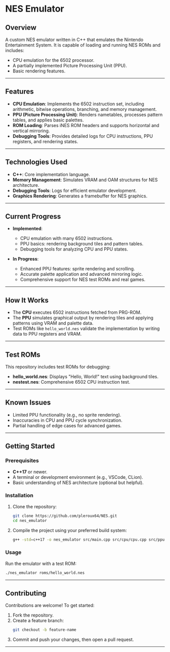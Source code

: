 # NES Emulator

## **Overview**
A custom NES emulator written in C++ that emulates the Nintendo Entertainment System. It is capable of loading and running NES ROMs and includes:
- CPU emulation for the 6502 processor.
- A partially implemented Picture Processing Unit (PPU).
- Basic rendering features.

---

## **Features**
- **CPU Emulation**: Implements the 6502 instruction set, including arithmetic, bitwise operations, branching, and memory management.
- **PPU (Picture Processing Unit)**: Renders nametables, processes pattern tables, and applies basic palettes.
- **ROM Loading**: Parses iNES ROM headers and supports horizontal and vertical mirroring.
- **Debugging Tools**: Provides detailed logs for CPU instructions, PPU registers, and rendering states.


---

## **Technologies Used**
- **C++**: Core implementation language.
- **Memory Management**: Simulates VRAM and OAM structures for NES architecture.
- **Debugging Tools**: Logs for efficient emulator development.
- **Graphics Rendering**: Generates a framebuffer for NES graphics.

---

## **Current Progress**
- **Implemented**:
  - CPU emulation with many 6502 instructions.
  - PPU basics: rendering background tiles and pattern tables.
  - Debugging tools for analyzing CPU and PPU states.

- **In Progress**:
  - Enhanced PPU features: sprite rendering and scrolling.
  - Accurate palette application and advanced mirroring logic.
  - Comprehensive support for NES test ROMs and real games.

---

## **How It Works**
- The **CPU** executes 6502 instructions fetched from PRG-ROM.
- The **PPU** simulates graphical output by rendering tiles and applying patterns using VRAM and palette data.
- Test ROMs like `hello_world.nes` validate the implementation by writing data to PPU registers and VRAM.

---

## **Test ROMs**
This repository includes test ROMs for debugging:
- **hello_world.nes**: Displays "Hello, World!" text using background tiles.
- **nestest.nes**: Comprehensive 6502 CPU instruction test.


---

## **Known Issues**
- Limited PPU functionality (e.g., no sprite rendering).
- Inaccuracies in CPU and PPU cycle synchronization.
- Partial handling of edge cases for advanced games.

---

## **Getting Started**

### **Prerequisites**
- **C++17** or newer.
- A terminal or development environment (e.g., VSCode, CLion).
- Basic understanding of NES architecture (optional but helpful).

### **Installation**
1. Clone the repository:
   ```bash
   git clone https://github.com/pleroux64/NES.git
   cd nes_emulator
   ```
2. Compile the project using your preferred build system:
   ```bash
   g++ -std=c++17 -o nes_emulator src/main.cpp src/cpu/cpu.cpp src/ppu.cpp
   ```

### **Usage**
Run the emulator with a test ROM:
   ```bash
   ./nes_emulator roms/hello_world.nes
   ```

---

## **Contributing**
Contributions are welcome! To get started:
1. Fork the repository.
2. Create a feature branch:
   ```bash
   git checkout -b feature-name
   ```
3. Commit and push your changes, then open a pull request.

---


